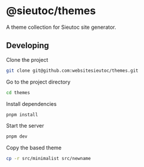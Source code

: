 # @sieutoc/themes

A theme collection for Sieutoc site generator.

## Developing

Clone the project

```bash
git clone git@github.com:websitesieutoc/themes.git
```

Go to the project directory

```bash
cd themes
```

Install dependencies

```bash
pnpm install
```

Start the server

```bash
pnpm dev
```

Copy the based theme

```bash
cp -r src/minimalist src/newname
```
